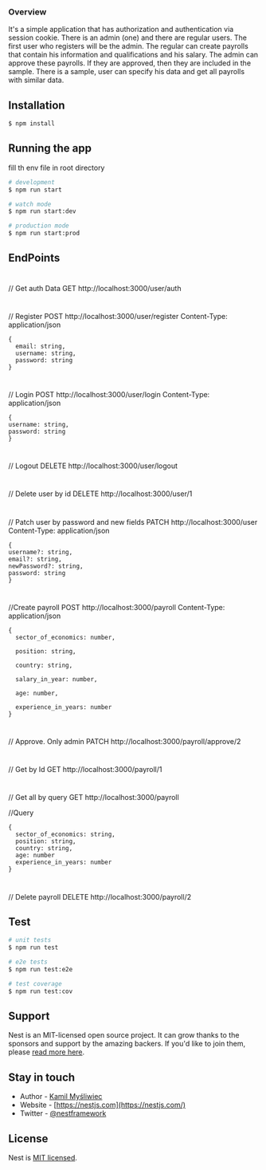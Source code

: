 ### Overview

It's a simple application that has authorization and authentication via session cookie. There is an admin (one) and there are regular users. The first user who registers will be the admin. The regular can create payrolls that contain his information and qualifications and his salary. The admin can approve these payrolls. If they are approved, then they are included in the sample. There is a sample, user can specify his data and get all payrolls with similar data.

## Installation

```bash
$ npm install
```

## Running the app

fill th env file in root directory

```bash
# development
$ npm run start

# watch mode
$ npm run start:dev

# production mode
$ npm run start:prod
```

## EndPoints

#

// Get auth Data
GET http://localhost:3000/user/auth

#

// Register
POST http://localhost:3000/user/register
Content-Type: application/json

```
{
  email: string,
  username: string,
  password: string
}
```

#

// Login
POST http://localhost:3000/user/login
Content-Type: application/json

```
{
username: string,
password: string
}
```

#

// Logout
DELETE http://localhost:3000/user/logout

#

// Delete user by id
DELETE http://localhost:3000/user/1

#

// Patch user by password and new fields
PATCH http://localhost:3000/user
Content-Type: application/json

```
{
username?: string,
email?: string,
newPassword?: string,
password: string
}
```

#

//Create payroll
POST http://localhost:3000/payroll
Content-Type: application/json

```
{
  sector_of_economics: number,

  position: string,

  country: string,

  salary_in_year: number,

  age: number,

  experience_in_years: number
}
```

#

// Approve. Only admin
PATCH http://localhost:3000/payroll/approve/2

#

// Get by Id
GET http://localhost:3000/payroll/1

#

// Get all by query
GET http://localhost:3000/payroll

//Query

```
{
  sector_of_economics: string,
  position: string,
  country: string,
  age: number
  experience_in_years: number
}
```

#

// Delete payroll
DELETE http://localhost:3000/payroll/2

## Test

```bash
# unit tests
$ npm run test

# e2e tests
$ npm run test:e2e

# test coverage
$ npm run test:cov
```

## Support

Nest is an MIT-licensed open source project. It can grow thanks to the sponsors and support by the amazing backers. If you'd like to join them, please [read more here](https://docs.nestjs.com/support).

## Stay in touch

- Author - [Kamil Myśliwiec](https://kamilmysliwiec.com)
- Website - [https://nestjs.com](https://nestjs.com/)
- Twitter - [@nestframework](https://twitter.com/nestframework)

## License

Nest is [MIT licensed](LICENSE).
